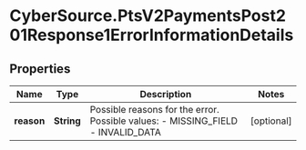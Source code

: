 # CyberSource.PtsV2PaymentsPost201Response1ErrorInformationDetails

## Properties
Name | Type | Description | Notes
------------ | ------------- | ------------- | -------------
**reason** | **String** | Possible reasons for the error.  Possible values:  - MISSING_FIELD  - INVALID_DATA  | [optional] 


